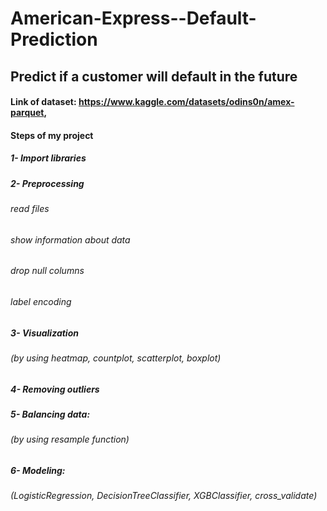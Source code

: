 # American-Express--Default-Prediction
## Predict if a customer will default in the future

#### Link of dataset: https://www.kaggle.com/datasets/odins0n/amex-parquet, 

#### Steps of my project
##### 1- Import libraries
##### 2- Preprocessing
   ###### read files
   ###### show information about data
   ###### drop null columns
   ###### label encoding
##### 3- Visualization
   ###### (by using heatmap, countplot, scatterplot, boxplot)
##### 4- Removing outliers
##### 5- Balancing data:
   ###### (by using resample function)
##### 6- Modeling: 
   ###### (LogisticRegression, DecisionTreeClassifier, XGBClassifier, cross_validate)
